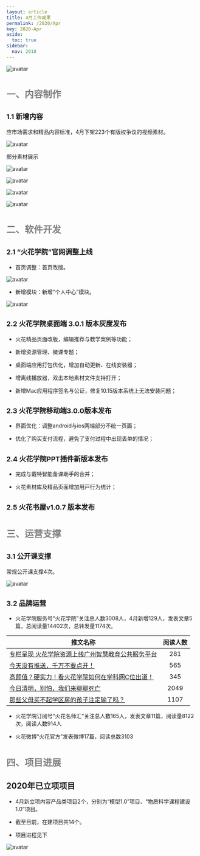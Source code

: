 ```yaml
---
layout: article
title: 4月工作成果
permalink: /2020/Apr
key: 2020-Apr
aside:
  toc: true
sidebar:
  nav: 2018
---
```



<bro/><bro/>

![avatar](images/20200301111.png)

# <font size="5" color="gray">一、内容制作</font>

## <font size="4" >1.1 新增内容</font>

应市场需求和精品内容标准，4月下架223个有版权争议的视频素材。

![avatar](images/20200401.png)

部分素材展示

![avatar](images/20200402.png)

![avatar](images/20200403.png)

![avatar](images/20200404.png)

![avatar](images/20200405.png)

# <font size="5" color="gray">二、软件开发</font>

## <font size="4" >2.1 “火花学院”官网调整上线</font>

- 首页调整：⾸⻚改版。

![avatar](images/20200406.png)

- 新增模块：新增“个⼈中⼼”模块。

![avatar](images/20200407.png)

## <font size="4" >2.2 火花学院桌面端 3.0.1 版本灰度发布</font>

- ⽕花精品⻚⾯改版，编辑推荐与教学案例等功能；

- 新增资源管理、微课专题；

- 桌⾯端应⽤打包优化，增加⾃动更新、在线安装器；

- 增离线播放器，双击本地素材⽂件⽀持打开；

- 新增Mac应⽤程序签名与公证，修复10.15版本系统上⽆法安装问题；

## <font size="4" >2.3 火花学院移动端3.0.0版本发布</font>

- 界⾯优化：调整android与ios两端部分不统⼀⻚⾯；

- 优化了购买⽀付流程，避免了⽀付过程中出现丢单的情况；

## <font size="4" >2.4 火花学院PPT插件新版本发布</font>

- 完成与戴特智能备课助⼿的合并；

- ⽕花素材库及精品⻚⾯增加⽤⼾⾏为统计；

## <font size="4" >2.5 火花书屋v1.0.7 版本发布</font>

# <font size="5" color="gray">三、运营支撑</font>

## <font size="4" >3.1 公开课支撑</font>

常规公开课支撑4次。

![avatar](images/202004008.png)

## <font size="4" >3.2 品牌运营</font>

- 火花学院服务号“火花学院”关注总人数3008人，4月新增129人，发表文章5篇，总阅读量14402次，总转发量1174次。

| 推文名称 |  阅读人数  | 
|-------------|:------:|
[专栏呈现 火花学院资源上线广州智慧教育公共服务平台](https://mp.weixin.qq.com/s/K454tdaRhYqcuJWlJHAiAA)|	281|
[今天没有推送，千万不要点开！](https://mp.weixin.qq.com/s/WYiBy9fo31wBhOkr5hJBKg)|	565|
[高颜值？硬实力！看火花学院如何在学科网C位出道！](https://mp.weixin.qq.com/s/FS9DdIUUyHAD810A48C1Sg)|	345|
[今日清明，别怕，我们来聊聊死亡](https://mp.weixin.qq.com/s/tYfeexzjWgDn3KLrwi47WA)|	2049|
[那些父母买不起学区房的孩子注定输了吗？](https://mp.weixin.qq.com/s/P1IgltD_aVFAlKjP4br8dA)|	1107|

- 火花学院订阅号“火花名师汇”关注总人数165人，发表文章11篇，阅读量8122次，阅读人数914人

- 火花微博“火花官方”发表微博17篇，阅读总数3103

# <font size="5" color="gray">四、项目进展</font>

## 2020年已立项项目

- 4月新立项内容产品类项目2个，分别为“模型1.0”项目、“物质科学课程建设1.0”项目。

- 截至目前，在建项目共14个。

- 项目进程见下
 
![avatar](images/2020040010.png)





